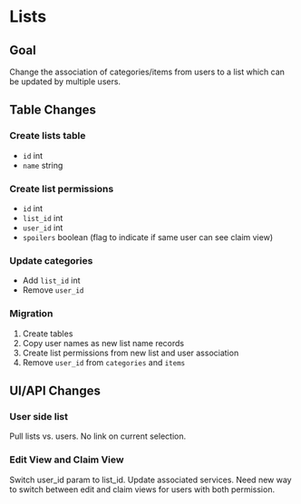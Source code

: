 # Lists

## Goal

Change the association of categories/items from users to a list which can be updated by multiple users.

## Table Changes

### Create lists table
- `id` int
- `name` string

### Create list permissions
- `id` int
- `list_id` int
- `user_id` int
- `spoilers` boolean (flag to indicate if same user can see claim view)

### Update categories
- Add `list_id` int
- Remove `user_id`

### Migration
1. Create tables
2. Copy user names as new list name records
3. Create list permissions from new list and user association
4. Remove `user_id` from `categories` and `items`

## UI/API Changes

### User side list
Pull lists vs. users. No link on current selection.

### Edit View and Claim View
Switch user_id param to list_id. Update associated services.
Need new way to switch between edit and claim views for users with both permission.
